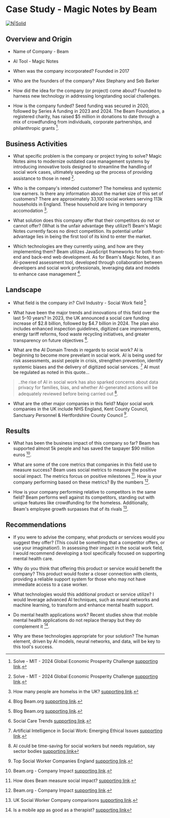 # Case Study - Magic Notes by Beam
[![N|Solid](https://cldup.com/dTxpPi9lDf.thumb.png)](https://nodesource.com/products/nsolid)

## Overview and Origin

* Name of Company - Beam

* AI Tool - Magic Notes

* When was the company incorporated? Founded in 2017

* Who are the founders of the company? Alex Stephany and Seb Barker

* How did the idea for the company (or project) come about? Founded to harness new technology in addressing longstanding social challenges.

* How is the company funded? Seed funding was secured in 2020, followed by Series A funding in 2023 and 2024. The Beam Foundation, a registered charity, has raised $5 million in donations to date through a mix of crowdfunding from individuals, corporate partnerships, and philanthropic grants [^1].

## Business Activities

* What specific problem is the company or project trying to solve? Magic Notes aims to modernize outdated case management systems by introducing innovative tools designed to streamline the handling of social work cases, ultimately speeding up the process of providing assistance to those in need [^1].

* Who is the company's intended customer? The homeless and systemic low earners. Is there any information about the market size of this set of customers? There are approximately 33,100 social workers serving 113k households in England. These household are living in temporary accomodation [^2].

* What solution does this company offer that their competitors do not or cannot offer? (What is the unfair advantage they utilize?) Beam's Magic Notes currently faces no direct competition. Its potential unfair advantage lies in being the first tool of its kind to enter the market.

* Which technologies are they currently using, and how are they implementing them? Beam utilizes JavaScript frameworks for both front-end and back-end web development. As for Beam's Magic Notes, it an AI-powered assessment tool, developed through collaboration between developers and social work professionals, leveraging data and models to enhance case management [^3].

## Landscape

* What field is the company in? Civil Industry - Social Work field [^3]

* What have been the major trends and innovations of this field over the last 5&ndash;10 years? In 2023, the UK announced a social care funding increase of $2.8 billion, followed by $4.7 billion in 2024. The plan also includes enhanced inspection guidelines, digitized care improvements, energy tariff reforms, food waste recycling initiatives, and greater transparency on future objectives [^4].

* What are the AI Domain Trends in regards to social work? AI is beginning to become more prevelant in social work. AI is being used for risk assessments, assist people in crisis, strengthen prevention, identify systemic biases and the delivery of digitized social services. [^9] AI must be regulated as noted in this quote... 
> ..the rise of AI in social work has also sparked concerns about data privacy for families, bias, and whether AI-generated actions will be adequately reviewed before being carried out [^10].

* What are the other major companies in this field? Major social work companies in the UK include NHS England, Kent County Council, Sanctuary Personnel & Hertfordshire County Council [^5].


## Results

* What has been the business impact of this company so far? Beam has supported almost 5k people and has saved the taxpayer $90 million euros [^6].

* What are some of the core metrics that companies in this field use to measure success? Beam uses social metrics to measure the positive social impact. The metrics forcus on positive milestones [^7]. How is your company performing based on these metrics?  By the numbers [^6].

* How is your company performing relative to competitors in the same field? Beam performs well against its competitors, standing out with unique features like crowdfunding for the homeless. Additionally, Beam's employee growth surpasses that of its rivals [^8].


## Recommendations

* If you were to advise the company, what products or services would you suggest they offer? (This could be something that a competitor offers, or use your imagination!). In assessing their impact in the social work field, I would recommend developing a tool specifically focused on supporting mental health care.

* Why do you think that offering this product or service would benefit the company? This product would foster a closer connection with clients, providing a reliable support system for those who may not have immediate access to a case worker.

* What technologies would this additional product or service utilize? I would leverage advanced AI techniques, such as neural networks and machine learning, to transform and enhance mental health support. 

* Do mental health applications work? Recent studies show that mobile mental health applications do not replace therapy but they do complement it [^11]. 

* Why are these technologies appropriate for your solution? The human element, driven by AI models, neural networks, and data, will be key to this tool's success.


[^1]: Solve - MIT - 2024 Global Economic Prosperity Challenge [supporting link](https://solve.mit.edu/challenges/2024-global-economic-prosperity-challenge/solutions/88194).
[^2]: How many people are homelss in the UK? [supporting link](https://www.bigissue.com/news/housing/how-many-people-are-homeless-in-the-uk-and-what-can-you-do-about-it/).
[^3]: Blog Beam.org [supporting link](https://blog.beam.org/).
[^4]: Social Care Trends [supporting link](https://www.charecruitment.com/blog/2022/12/social-care-trends-to-watch-out-for-in-2023?source=google.com).
[^5]: Top Social Worker Companies England [supporting link](https://www.glassdoor.com/Explore/top-social-worker-companies-england_IO.4,17_IL.28,35_IS7287.htm).
[^6]: Beam.org - Company Impact [supporting link](https://beam.org/company-impact).
[^7]: How does Beam measure social impact? [supporting link](https://help.beam.org/en/articles/2794725-how-does-beam-measure-social-impact).
[^8]: UK Social Worker Company comparisons [supporting link](https://growjo.com/company/BEAM).
[^9]: Artificial Intelligence in Social Work: Emerging Ethical Issues [supporting link](https://jswve.org/volume-20/issue-2/item-05/#:~:text=AI%20is%20being%20used%20to,service%20outcomes%2C%20among%20other%20uses).
[^10]: AI could be time-saving for social workers but needs regulation, say sector bodies [supporting link](https://www.communitycare.co.uk/2024/10/04/ai-could-be-time-saving-for-social-workers-but-needs-regulation-say-sector-bodies/)
[^11]: Is a mobile app as good as a therapist? [supporting link](https://www.health.harvard.edu/blog/is-a-mobile-app-as-good-as-a-therapist-202202072683)